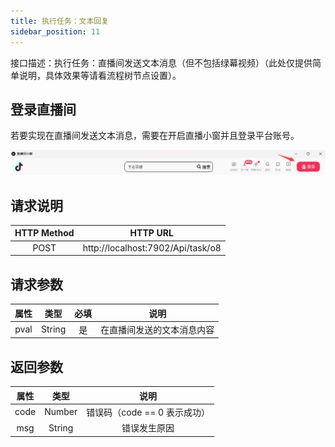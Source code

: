 ```yaml
---
title: 执行任务：文本回复
sidebar_position: 11
---
```


接口描述：执行任务：直播间发送文本消息（但不包括绿幕视频）（此处仅提供简单说明，具体效果等请看流程树节点设置）。

## 登录直播间

若要实现在直播间发送文本消息，需要在开启直播小窗并且登录平台账号。

![直播间小窗登录.jpg](./img/直播间小窗登录.jpg)

## 请求说明
|HTTP Method|HTTP URL|
|:-:|:-:|
|POST|http://localhost:7902/Api/task/o8|


## 请求参数

|属性|类型|必填|说明|
|:-:|:-:|:-:|:-:|
|pval|String|是|在直播间发送的文本消息内容|

## 返回参数

|属性|类型|说明|
|:-:|:-:|:-:|
|code|Number|错误码（code == 0 表示成功）|
|msg|String|错误发生原因|
